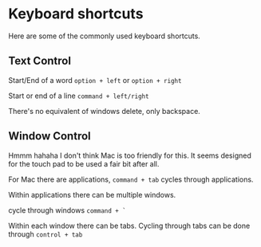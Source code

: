 # Keyboard shortcuts

Here are some of the commonly used keyboard shortcuts.

## Text Control

Start/End of a word `option + left` or `option + right`

Start or end of a line `command + left/right`

There's no equivalent of windows delete, only backspace.

## Window Control

Hmmm hahaha I don't think Mac is too friendly for this. It seems designed for the touch pad to be used a fair bit after all.

For Mac there are applications, `command + tab` cycles through applications.

Within applications there can be multiple windows.

cycle through windows ``command + ` ``

Within each window there can be tabs. Cycling through tabs can be done through `control + tab`
